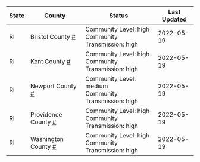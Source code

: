 State | County | Status | Last Updated
--- | --- | --- | --- 
RI | Bristol County <a href="#bristol_county">#</a> | <a name="bristol_county"></a>Community Level: high<br/>Community Transmission: high | 2022-05-19
RI | Kent County <a href="#kent_county">#</a> | <a name="kent_county"></a>Community Level: high<br/>Community Transmission: high | 2022-05-19
RI | Newport County <a href="#newport_county">#</a> | <a name="newport_county"></a>Community Level: medium<br/>Community Transmission: high | 2022-05-19
RI | Providence County <a href="#providence_county">#</a> | <a name="providence_county"></a>Community Level: high<br/>Community Transmission: high | 2022-05-19
RI | Washington County <a href="#washington_county">#</a> | <a name="washington_county"></a>Community Level: high<br/>Community Transmission: high | 2022-05-19
